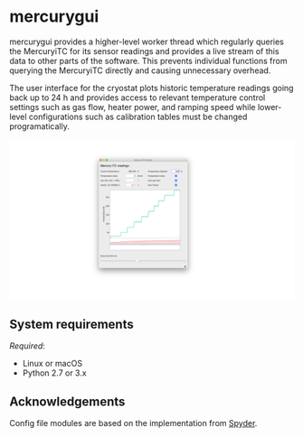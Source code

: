 # mercurygui
mercurygui provides a higher-level worker thread which regularly queries the MercuryiTC for its sensor readings and provides a live stream of this data to other parts of the software. This prevents individual functions from querying the MercuryiTC directly and causing unnecessary overhead.

The user interface for the cryostat plots historic temperature readings going back up to 24 h and provides access to relevant temperature control settings such as gas flow, heater power, and ramping speed while lower-level configurations such as calibration tables must be changed programatically.


![Screenshot of the user interface](/screenshots/MercuryGUI.png)

## System requirements
*Required*:

- Linux or macOS
- Python 2.7 or 3.x

## Acknowledgements
Config file modules are based on the implementation from [Spyder](https://github.com/spyder-ide).
